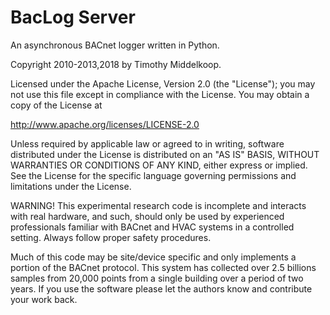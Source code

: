 # BacLog Server

An asynchronous BACnet logger written in Python.

Copyright 2010-2013,2018 by Timothy Middelkoop.

Licensed under the Apache License, Version 2.0 (the "License");
you may not use this file except in compliance with the License.
You may obtain a copy of the License at

  http://www.apache.org/licenses/LICENSE-2.0

Unless required by applicable law or agreed to in writing, software
distributed under the License is distributed on an "AS IS" BASIS,
WITHOUT WARRANTIES OR CONDITIONS OF ANY KIND, either express or implied.
See the License for the specific language governing permissions and
limitations under the License.

WARNING! This experimental research code is incomplete and interacts
with real hardware, and such, should only be used by experienced
professionals familiar with BACnet and HVAC systems in a controlled
setting. Always follow proper safety procedures.

Much of this code may be site/device specific and only implements a
portion of the BACnet protocol.  This system has collected over 2.5
billions samples from 20,000 points from a single building over a
period of two years. If you use the software please let the authors
know and contribute your work back.
